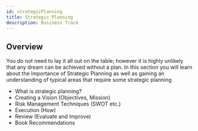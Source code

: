 ```yaml
---
id: strategicPlanning
title: Strategic Planning
description: Business Track
---
```




## Overview
You do not need to lay it all out on the table; however it is highly unlikely that any dream can be achieved without a plan. In this section you will learn about the importance of Strategic Planning as well as gaining an understanding of typical areas that require some strategic planning  
 
-	What is strategic planning? 
-	Creating a Vision (Objectives, Mission)
-	Risk Management Techniques (SWOT etc.)
-	Execution (How)
-	Review (Evaluate and Improve)
-	Book Recommendations
